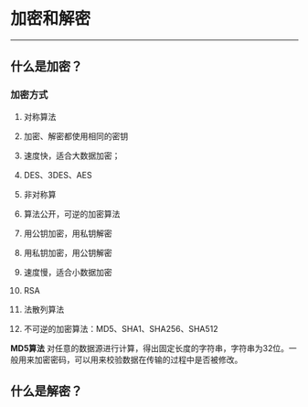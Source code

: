 # 加密和解密

---

## 什么是加密？

### 加密方式

1. 对称算法
  1. 加密、解密都使用相同的密钥
  2. 速度快，适合大数据加密；
  3. DES、3DES、AES

2. 非对称算
  1. 算法公开，可逆的加密算法
  2. 用公钥加密，用私钥解密
  3. 用私钥加密，用公钥解密
  4. 速度慢，适合小数据加密
  5. RSA

3. 法散列算法
  1. 不可逆的加密算法：MD5、SHA1、SHA256、SHA512



**MD5算法**
对任意的数据源进行计算，得出固定长度的字符串，字符串为32位。一般用来加密密码，可以用来校验数据在传输的过程中是否被修改。

## 什么是解密？



